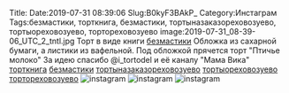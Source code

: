 Title:
Date:2019-07-31 08:39:06
Slug:B0kyF3BAkP_
Category:Инстаграм
Tags:безмастики, торткнига, безмастики, тортыназаказореховозуево, тортыореховозуево, тортореховозуево
image:2019-07-31_08-39-06_UTC_2_tntl.jpg
Торт в виде книги [безмастики]({tag}безмастики) Обложка из сахарной бумаги,  а листики из вафельной.
Под обложкой прячется торт "Птичье молоко"
За идею спасибо @i_tortodel и её каналу "Мама Вика"
[торткнига]({tag}торткнига) [безмастики]({tag}безмастики) [тортыназаказореховозуево]({tag}тортыназаказореховозуево) [тортыореховозуево]({tag}тортыореховозуево) [тортореховозуево]({tag}тортореховозуево)
![instagram]({attach}images/2019-07-31_08-39-06_UTC_2.jpg)
![instagram]({attach}images/2019-07-31_08-39-06_UTC_3.jpg)
![instagram]({attach}images/2019-07-31_08-39-06_UTC_1.jpg)
